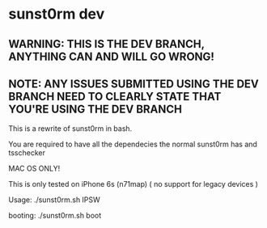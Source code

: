 # sunst0rm dev

## WARNING: THIS IS THE DEV BRANCH, ANYTHING CAN AND WILL GO WRONG!

## NOTE: ANY ISSUES SUBMITTED USING THE DEV BRANCH NEED TO CLEARLY STATE THAT YOU'RE USING THE DEV BRANCH

This is a rewrite of sunst0rm in bash.

You are required to have all the dependecies the normal sunst0rm has and tsschecker

MAC OS ONLY!

This is only tested on iPhone 6s (n71map) ( no support for legacy devices )

Usage: ./sunst0rm.sh IPSW

booting: ./sunst0rm.sh boot
